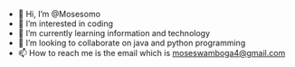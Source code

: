 - 👋 Hi, I’m @Mosesomo
- 👀 I’m interested in coding
- 🌱 I’m currently learning information and technology
- 💞️ I’m looking to collaborate on  java and python programming
- 📫 How to reach me is the email which is moseswamboga4@gmail.com

<!---
Mosesomo/Mosesomo is a ✨ special ✨ repository because its `README.md` (this file) appears on your GitHub profile.
You can click the Preview link to take a look at your changes.
--->
